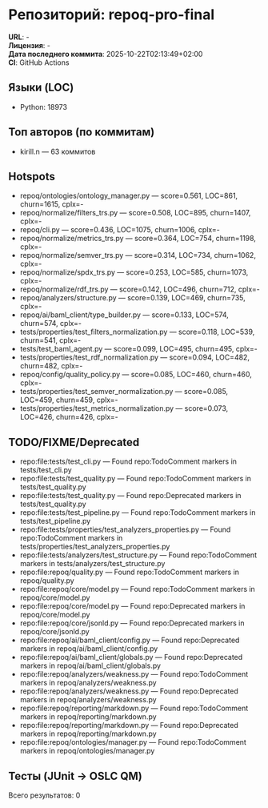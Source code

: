 
# Репозиторий: **repoq-pro-final**

**URL**: -  
**Лицензия**: -  
**Дата последнего коммита**: 2025-10-22T02:13:49+02:00  
**CI**: GitHub Actions

## Языки (LOC)
- Python: 18973


## Топ авторов (по коммитам)
- kirill.n — 63 коммитов


## Hotspots
- repoq/ontologies/ontology_manager.py — score=0.561, LOC=861, churn=1615, cplx=-
- repoq/normalize/filters_trs.py — score=0.508, LOC=895, churn=1407, cplx=-
- repoq/cli.py — score=0.436, LOC=1075, churn=1006, cplx=-
- repoq/normalize/metrics_trs.py — score=0.364, LOC=754, churn=1198, cplx=-
- repoq/normalize/semver_trs.py — score=0.314, LOC=734, churn=1062, cplx=-
- repoq/normalize/spdx_trs.py — score=0.253, LOC=585, churn=1073, cplx=-
- repoq/normalize/rdf_trs.py — score=0.142, LOC=496, churn=712, cplx=-
- repoq/analyzers/structure.py — score=0.139, LOC=469, churn=735, cplx=-
- repoq/ai/baml_client/type_builder.py — score=0.133, LOC=574, churn=574, cplx=-
- tests/properties/test_filters_normalization.py — score=0.118, LOC=539, churn=541, cplx=-
- tests/test_baml_agent.py — score=0.099, LOC=495, churn=495, cplx=-
- tests/properties/test_rdf_normalization.py — score=0.094, LOC=482, churn=482, cplx=-
- repoq/config/quality_policy.py — score=0.085, LOC=460, churn=460, cplx=-
- tests/properties/test_semver_normalization.py — score=0.085, LOC=459, churn=459, cplx=-
- tests/properties/test_metrics_normalization.py — score=0.073, LOC=426, churn=426, cplx=-


## TODO/FIXME/Deprecated
- repo:file:tests/test_cli.py — Found repo:TodoComment markers in tests/test_cli.py
- repo:file:tests/test_quality.py — Found repo:TodoComment markers in tests/test_quality.py
- repo:file:tests/test_quality.py — Found repo:Deprecated markers in tests/test_quality.py
- repo:file:tests/test_pipeline.py — Found repo:TodoComment markers in tests/test_pipeline.py
- repo:file:tests/properties/test_analyzers_properties.py — Found repo:TodoComment markers in tests/properties/test_analyzers_properties.py
- repo:file:tests/analyzers/test_structure.py — Found repo:TodoComment markers in tests/analyzers/test_structure.py
- repo:file:repoq/quality.py — Found repo:TodoComment markers in repoq/quality.py
- repo:file:repoq/core/model.py — Found repo:TodoComment markers in repoq/core/model.py
- repo:file:repoq/core/model.py — Found repo:Deprecated markers in repoq/core/model.py
- repo:file:repoq/core/jsonld.py — Found repo:Deprecated markers in repoq/core/jsonld.py
- repo:file:repoq/ai/baml_client/config.py — Found repo:Deprecated markers in repoq/ai/baml_client/config.py
- repo:file:repoq/ai/baml_client/globals.py — Found repo:Deprecated markers in repoq/ai/baml_client/globals.py
- repo:file:repoq/analyzers/weakness.py — Found repo:TodoComment markers in repoq/analyzers/weakness.py
- repo:file:repoq/analyzers/weakness.py — Found repo:Deprecated markers in repoq/analyzers/weakness.py
- repo:file:repoq/reporting/markdown.py — Found repo:TodoComment markers in repoq/reporting/markdown.py
- repo:file:repoq/reporting/markdown.py — Found repo:Deprecated markers in repoq/reporting/markdown.py
- repo:file:repoq/ontologies/manager.py — Found repo:TodoComment markers in repoq/ontologies/manager.py


## Тесты (JUnit → OSLC QM)
Всего результатов: 0
